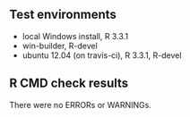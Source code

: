 ## Test environments
* local Windows install, R 3.3.1
* win-builder, R-devel
* ubuntu 12.04 (on travis-ci), R 3.3.1, R-devel

## R CMD check results
There were no ERRORs or WARNINGs.

